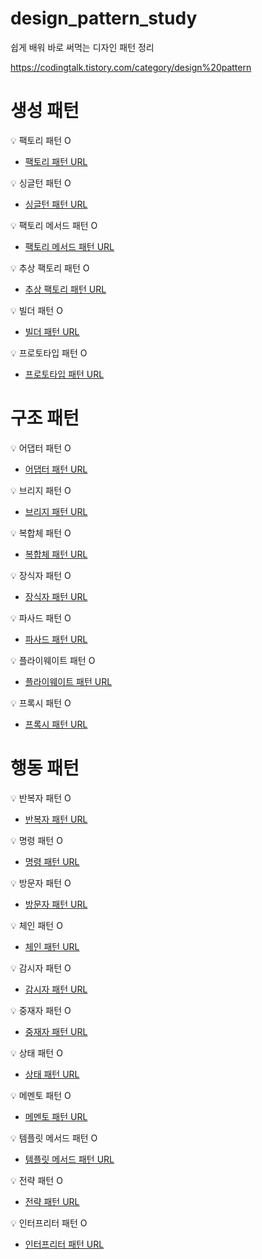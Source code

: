 # design_pattern_study
쉽게 배워 바로 써먹는 디자인 패턴 정리

https://codingtalk.tistory.com/category/design%20pattern

# 생성 패턴    
💡 팩토리 패턴 O
- [팩토리 패턴 URL](https://codingtalk.tistory.com/90)

💡 싱글턴 패턴  O 
- [싱글턴 패턴 URL](https://codingtalk.tistory.com/97)

💡 팩토리 메서드 패턴 O
- [팩토리 메서드 패턴 URL](https://codingtalk.tistory.com/101)

💡 추상 팩토리 패턴 O 
- [추상 팩토리 패턴 URL](https://codingtalk.tistory.com/104)

💡 빌더 패턴 O
- [빌더 패턴 URL ](https://codingtalk.tistory.com/106)


💡 프로토타입 패턴 O 
- [프로토타입 패턴 URL](https://codingtalk.tistory.com/107)


# 구조 패턴
💡 어댑터 패턴   O 
- [어댑터 패턴 URL](https://codingtalk.tistory.com/111)


💡 브리지 패턴   O
- [브리지 패턴 URL](https://codingtalk.tistory.com/112)


💡 복합체 패턴   O  
- [복합체 패턴 URL](https://codingtalk.tistory.com/116)


💡 장식자 패턴   O  
- [장식자 패턴 URL](https://codingtalk.tistory.com/118)


💡 파사드 패턴   O 
- [파사드 패턴 URL](https://codingtalk.tistory.com/120)


💡 플라이웨이트 패턴   O  
- [플라이웨이트 패턴 URL](https://codingtalk.tistory.com/122)


💡 프록시 패턴    O 
- [프록시 패턴 URL](https://codingtalk.tistory.com/123)


# 행동 패턴   
💡 반복자 패턴    O 
- [반복자 패턴 URL](https://codingtalk.tistory.com/125)

💡 명령 패턴    O 
- [명령 패턴 URL](https://codingtalk.tistory.com/126)

💡 방문자 패턴   O 
- [방문자 패턴 URL](https://codingtalk.tistory.com/127)


💡 체인 패턴   O  
- [체인 패턴 URL](https://codingtalk.tistory.com/128)


💡 감시자 패턴  O    
- [감시자 패턴 URL](https://codingtalk.tistory.com/141)


💡 중재자 패턴   O    
- [중재자 패턴 URL](https://codingtalk.tistory.com/142)


💡 상태 패턴     O  
- [상태 패턴 URL](https://codingtalk.tistory.com/143)


💡 메멘토 패턴    O 
- [메멘토 패턴 URL](https://codingtalk.tistory.com/144)


💡 템플릿 메서드 패턴  O   
- [템플릿 메서드 패턴 URL](https://codingtalk.tistory.com/145)


💡 전략 패턴    O 
- [전략 패턴 URL](https://codingtalk.tistory.com/146)


💡 인터프리터 패턴  O  
- [인터프리터 패턴 URL](https://codingtalk.tistory.com/147)


